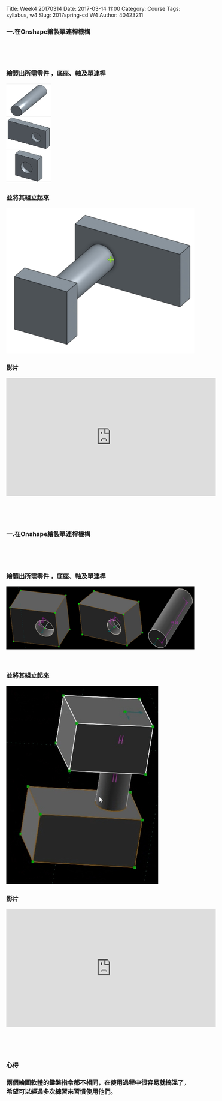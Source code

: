 Title: Week4   20170314
Date: 2017-03-14 11:00
Category: Course
Tags: syllabus, w4
Slug: 2017spring-cd W4
Author: 40423211
<!-- PELICAN_END_SUMMARY -->
<h3>一.在Onshape繪製單連桿機構</h3>
<p><br></p>
<p><br></p>
<h3>繪製出所需零件 ，底座、軸及單連桿</h3>
<p><img src="../data/1491924065245.png" width="width="70%" height="70%" /
<p><br></p>
<h3>並將其組立起來</h3>
<p><img src="../data/1491923976248.png" width="width="25%" height="25%" /
<p><br></p>
<h3>影片</h3>
<iframe width="560" height="315" src="https://www.youtube.com/embed/eqm44sarkg4" frameborder="0" allowfullscreen></iframe>
<p><br></p>
<p><br></p>
<h3>一.在Onshape繪製單連桿機構</h3>
<p><br></p>
<p><br></p>
<h3>繪製出所需零件 ，底座、軸及單連桿</h3>
<p><img src="../data/1491924165953.png" width="800" />
<p><br></p>
<h3>並將其組立起來</h3>
<p><img src="../data/1491924243593.png" width="width="50%" height="50%" /
<p><br></p>
<h3>影片</h3>
<iframe width="560" height="315" src="https://www.youtube.com/embed/H9Lxk_K4SlY" frameborder="0" allowfullscreen></iframe>
<p><br></p>
<p><br></p>
<h3>心得</h3>
<h3>兩個繪圖軟體的鍵盤指令都不相同，在使用過程中很容易就搞混了，希望可以經過多次練習來習慣使用他們。</h3>
